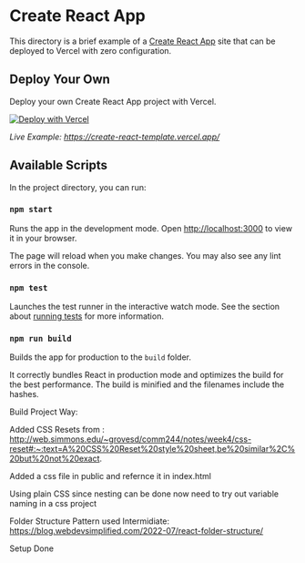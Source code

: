 # Create React App

This directory is a brief example of a [Create React App](https://github.com/facebook/create-react-app) site that can be deployed to Vercel with zero configuration.

## Deploy Your Own

Deploy your own Create React App project with Vercel.

[![Deploy with Vercel](https://vercel.com/button)](https://vercel.com/new/clone?repository-url=https://github.com/vercel/vercel/tree/main/examples/create-react-app&template=create-react-app)

_Live Example: https://create-react-template.vercel.app/_

## Available Scripts

In the project directory, you can run:

### `npm start`

Runs the app in the development mode. Open [http://localhost:3000](http://localhost:3000) to view it in your browser.

The page will reload when you make changes. You may also see any lint errors in the console.

### `npm test`

Launches the test runner in the interactive watch mode. See the section about [running tests](https://facebook.github.io/create-react-app/docs/running-tests) for more information.

### `npm run build`

Builds the app for production to the `build` folder.

It correctly bundles React in production mode and optimizes the build for the best performance. The build is minified and the filenames include the hashes.




Build Project Way:

Added CSS Resets from : http://web.simmons.edu/~grovesd/comm244/notes/week4/css-reset#:~:text=A%20CSS%20Reset%20style%20sheet,be%20similar%2C%20but%20not%20exact.

Added a css file in public and refernce it in index.html

Using plain CSS since nesting can be done now need to try out variable naming in a css project

Folder Structure Pattern used Intermidiate: https://blog.webdevsimplified.com/2022-07/react-folder-structure/

Setup Done